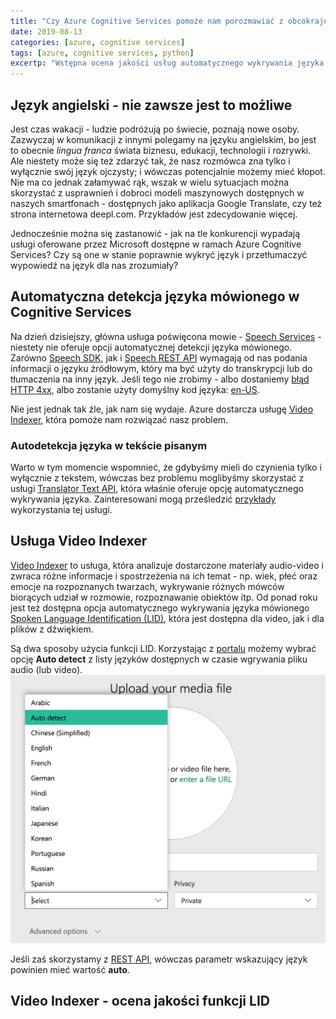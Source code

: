 ```yaml
---
title: "Czy Azure Cognitive Services pomoże nam porozmawiać z obcokrajowcem?"
date: 2019-08-13
categories: [azure, cognitive services]
tags: [azure, cognitive services, python]
excertp: "Wstępna ocena jakości usług automatycznego wykrywania języka mówionego wraz z transkrypcją oferowanych przez Azure Cognitive Services."
---
```


## Język angielski - nie zawsze jest to możliwe

Jest czas wakacji - ludzie podróżują po świecie, poznają nowe osoby. Zazwyczaj w komunikacji z innymi polegamy na języku angielskim, bo jest to obecnie *lingua franca* świata biznesu, edukacji, technologii i rozrywki. Ale niestety może się też zdarzyć tak, że nasz rozmówca zna tylko i wyłącznie swój język ojczysty; i wówczas potencjalnie możemy mieć kłopot. Nie ma co jednak załamywać rąk, wszak w wielu sytuacjach można skorzystać z usprawnień i dobroci modeli maszynowych dostępnych w naszych smartfonach - dostępnych jako aplikacja Google Translate, czy też strona internetowa deepl.com. Przykładów jest zdecydowanie więcej.

Jednocześnie można się zastanowić - jak na tle konkurencji wypadają usługi oferowane przez Microsoft dostępne w ramach Azure Cognitive Services? Czy są one w stanie poprawnie wykryć język i przetłumaczyć wypowiedź na język dla nas zrozumiały?

## Automatyczna detekcja języka mówionego w Cognitive Services

Na dzień dzisiejszy, główna usługa poświęcona mowie -  [Speech Services](https://azure.microsoft.com/en-us/services/cognitive-services/speech-services/) - niestety nie oferuje opcji automatycznej detekcji języka mówionego. Zarówno [Speech SDK](https://docs.microsoft.com/en-us/azure/cognitive-services/speech-service/speech-sdk), jak i [Speech REST API](https://docs.microsoft.com/en-us/azure/cognitive-services/speech-service/swagger-documentation) wymagają od nas podania informacji o języku źródłowym, który ma być użyty do transkrypcji lub do tłumaczenia na inny język. Jeśli tego nie zrobimy - albo dostaniemy [błąd HTTP 4xx](https://docs.microsoft.com/en-us/azure/cognitive-services/speech-service/rest-speech-to-text), albo zostanie użyty domyślny kod języka: [en-US](https://github.com/Azure-Samples/cognitive-services-speech-sdk/blob/master/samples/python/console/speech_sample.py).

Nie jest jednak tak źle, jak nam się wydaje. Azure dostarcza usługę [Video Indexer](https://azure.microsoft.com/en-us/services/media-services/video-indexer/), która pomoże nam rozwiązać nasz problem.

### Autodetekcja języka w tekście pisanym

Warto w tym momencie wspomnieć, że gdybyśmy mieli do czynienia tylko i wyłącznie z tekstem, wówczas bez problemu moglibyśmy skorzystać z usługi [Translator Text API](https://azure.microsoft.com/en-us/services/cognitive-services/translator-text-api/), która właśnie oferuje opcję automatycznego wykrywania języka. Zainteresowani mogą prześledzić [przykłady](https://docs.microsoft.com/en-us/azure/cognitive-services/translator/quickstart-detect?pivots=programming-language-csharp) wykorzystania tej usługi.

## Usługa Video Indexer

[Video Indexer](https://azure.microsoft.com/en-us/services/media-services/video-indexer/) to usługa, która analizuje dostarczone materiały audio-video i zwraca różne informacje i spostrzeżenia na ich temat - np. wiek, płeć oraz emocje na rozpoznanych twarzach, wykrywanie różnych mówców biorących udział w rozmowie, rozpoznawanie obiektów itp. Od ponad roku jest też dostępna opcja automatycznego wykrywania języka mówionego [Spoken Language Identification (LID)](https://azure.microsoft.com/en-us/blog/spoken-language-identification-in-video-indexer/), która jest dostępna  dla video, jak i dla plików z dźwiękiem.

Są dwa sposoby użycia funkcji LID. Korzystając z [portalu](https://vi.microsoft.com/en-us/) możemy wybrać opcję **Auto detect** z listy języków dostępnych w czasie wgrywania pliku audio (lub video). ![image-title-here](/assets/images/2019-08-13/VideoIndexerPortal.png)

Jeśli zaś skorzystamy z [REST API](https://api-portal.videoindexer.ai/docs/services/operations/operations/Upload-video?), wówczas parametr wskazujący język powinien mieć wartość **auto**.

## Video Indexer - ocena jakości funkcji LID
